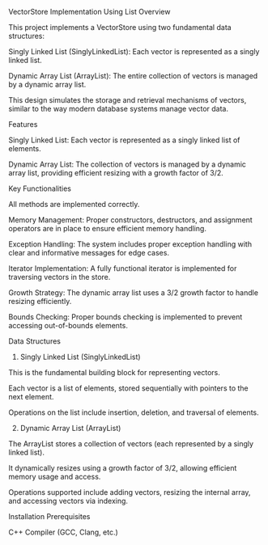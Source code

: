 VectorStore Implementation Using List
Overview

This project implements a VectorStore using two fundamental data structures:

Singly Linked List (SinglyLinkedList): Each vector is represented as a singly linked list.

Dynamic Array List (ArrayList): The entire collection of vectors is managed by a dynamic array list.

This design simulates the storage and retrieval mechanisms of vectors, similar to the way modern database systems manage vector data.

Features

Singly Linked List: Each vector is represented as a singly linked list of elements.

Dynamic Array List: The collection of vectors is managed by a dynamic array list, providing efficient resizing with a growth factor of 3/2.

Key Functionalities

All methods are implemented correctly.

Memory Management: Proper constructors, destructors, and assignment operators are in place to ensure efficient memory handling.

Exception Handling: The system includes proper exception handling with clear and informative messages for edge cases.

Iterator Implementation: A fully functional iterator is implemented for traversing vectors in the store.

Growth Strategy: The dynamic array list uses a 3/2 growth factor to handle resizing efficiently.

Bounds Checking: Proper bounds checking is implemented to prevent accessing out-of-bounds elements.

Data Structures
1. Singly Linked List (SinglyLinkedList)

This is the fundamental building block for representing vectors.

Each vector is a list of elements, stored sequentially with pointers to the next element.

Operations on the list include insertion, deletion, and traversal of elements.

2. Dynamic Array List (ArrayList)

The ArrayList stores a collection of vectors (each represented by a singly linked list).

It dynamically resizes using a growth factor of 3/2, allowing efficient memory usage and access.

Operations supported include adding vectors, resizing the internal array, and accessing vectors via indexing.

Installation
Prerequisites

C++ Compiler (GCC, Clang, etc.)